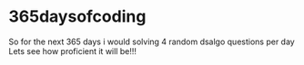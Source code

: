 # 365daysofcoding
So for the next 365 days i would solving 4 random dsalgo questions per day
Lets see how proficient it will be!!!
